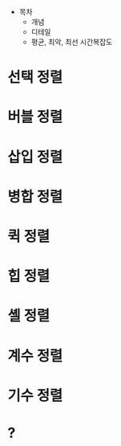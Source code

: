   
- 목차
    - 개념
    - 디테일
    - 평균, 최악, 최선 시간복잡도
  
# 선택 정렬
  
# 버블 정렬
  
# 삽입 정렬
  
# 병합 정렬
  
# 퀵 정렬
  
# 힙 정렬
  
# 셸 정렬
  
# 계수 정렬
  
# 기수 정렬
  
# ?